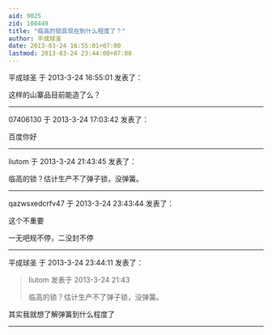 ```yaml
---
aid: 9025
zid: 108449
title: "临高的锁具现在到什么程度了？"
author: 平成球圣
date: 2013-03-24 16:55:01+07:00
lastmod: 2013-03-24 23:44:00+07:00
---
```


平成球圣 于 2013-3-24 16:55:01 发表了：

这样的山寨品目前能造了么？

---

07406130 于 2013-3-24 17:03:42 发表了：

百度你好

---

liutom 于 2013-3-24 21:43:45 发表了：

临高的锁？估计生产不了弹子锁，没弹簧。

---

qazwsxedcrfv47 于 2013-3-24 23:43:44 发表了：

这个不重要

一无吧规不停，二没封不停

---

平成球圣 于 2013-3-24 23:44:11 发表了：

> liutom 发表于 2013-3-24 21:43
>
> 临高的锁？估计生产不了弹子锁，没弹簧。

其实我就想了解弹簧到什么程度了

---
